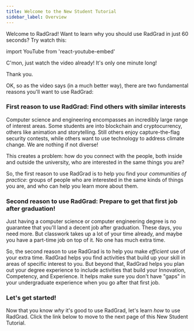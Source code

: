 ```yaml
---
title: Welcome to the New Student Tutorial
sidebar_label: Overview
---
```


Welcome to RadGrad!  Want to learn why you should use RadGrad in just 60 seconds?  Try watch this:

import YouTube from 'react-youtube-embed'

<YouTube id="71WV4nYaIoI"/>


C'mon, just watch the video already!  It's only one minute long!

Thank you.

OK, so as the video says (in a much better way), there are two fundamental reasons you'll want to use RadGrad:

### First reason to use RadGrad: Find others with similar interests

Computer science and engineering encompasses an incredibly large range of interest areas. Some students are into blockchain and cryptocurrency, others like animation and storytelling.  Still others enjoy capture-the-flag security contests, while others want to use technology to address climate change.  We are nothing if not diverse!

This creates a problem: how do you connect with the people, both inside and outside the university, who are interested in the same things you are?

So, the first reason to use RadGrad is to help you find your *communities of practice*: groups of people who are interested in the same kinds of things you are, and who can help you learn more about them.

### Second reason to use RadGrad: Prepare to get that first job after graduation!

Just having a computer science or computer engineering degree is no guarantee that you'll land a decent job after graduation.  These days, you need more.  But classwork takes up a lot of your time already, and maybe you have a part-time job on top of it.  No one has much extra time.

So, the second reason to use RadGrad is to help you make *efficient* use of your extra time.  RadGrad helps you find activities that build up your skill in areas of specific interest to you. But beyond that, RadGrad helps you plan out your degree experience to include activities that build your Innovation, Competency, and Experience. It helps make sure you don't have "gaps" in your undergraduate experience when you go after that first job.

### Let's get started!

Now that you know *why* it's good to use RadGrad, let's learn *how* to use RadGrad. Click the link below to move to the next page of this New Student Tutorial.

